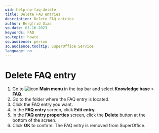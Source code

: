 ```yaml
---
uid: help-no-faq-delete
title: Delete FAQ entries
description: Delete FAQ entries
author: Bergfrid Dias
so.date: 03.16.2023
keywords: FAQ
so.topic: howto
so.audience: person
so.audience.tooltip: SuperOffice Service
language: no
---
```


# Delete FAQ entry

1. Go to ![icon][img1] **Main menu** in the top bar and select **Knowledge base** > **FAQ**.
1. Go to the folder where the FAQ entry is located.
1. Click the FAQ entry you want.
1. In the **FAQ entry** screen, click **Edit entry**.
1. In the **FAQ entry properties** screen, click the **Delete** button at the bottom of the screen.
1. Click **OK** to confirm. The FAQ entry is removed from SuperOffice.

<!-- Referenced links -->

<!-- Referenced images -->
[img1]: ../../../media/icons/main-menu.png

